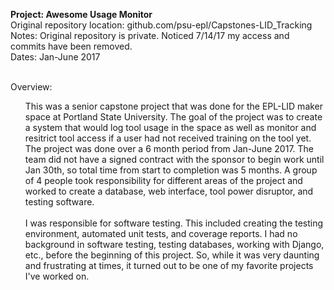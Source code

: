 <b>Project: Awesome Usage Monitor</b><br>
Original repository location: github.com/psu-epl/Capstones-LID_Tracking<br>
Notes: Original repository is private. Noticed 7/14/17 my access and commits have been removed.<br> 
Dates: Jan-June 2017<br><br>


Overview:<br>
<ul>
This was a senior capstone project that was done for the EPL-LID maker space at Portland State University. The goal of the project was to create a system that would log tool usage in the space as well as monitor and resitrict tool access if a user had not received training on the tool yet. The project was done over a 6 month period from Jan-June 2017. The team did not have a signed contract with the sponsor to begin work until Jan 30th, so total time from start to completion was 5 months. A group of 4 people took responsibility for different areas of the project and worked to create a database, web interface, tool power disruptor, and testing software.<br><br>
I was responsible for software testing. This included creating the testing environment, automated unit tests, and coverage reports. I had no background in software testing, testing databases, working with Django, etc., before the beginning of this project. So, while it was very daunting and frustrating at times, it turned out to be one of my favorite projects I've worked on.</ul>
